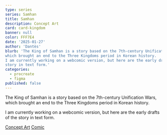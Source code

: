 ```yaml
---
type: series
series: Samhan
title: Samhan
description: Concept Art
card: card-kingdom
banner: null
color: FFF7E4
date: '2025-01-27'
author: 'Dantès'
blurb: 'The King of Samhan is a story based on the 7th-century Unification Wars,
which brought an end to the Three Kingdoms period in Korean history.
I am currently working on a webcomic version, but here are the early drafts of the
story in text form.'
categories:
  - procreate
  - figma
published: false
---
```


<script>

    let pages = [
        {url: 'kingdom', caption: 'Concept Art'},
        {url: 'pandemonium', caption: 'Comic'},
    ]
</script>


The King of Samhan is a story based on the 7th-century Unification Wars,
which brought an end to the Three Kingdoms period in Korean history.

I am currently working on a webcomic version, but here are the early drafts of the
story in text form.


[Concept Art](kingdom)
[Comic](pandemonium)